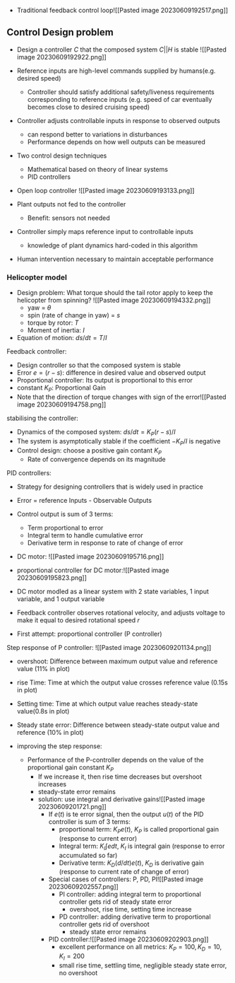* Traditional feedback control loop![[Pasted image 20230609192517.png]]

## Control Design problem
* Design a controller $C$ that the composed system $C||H$ is stable ![[Pasted image 20230609192922.png]]
* Reference inputs are high-level commands supplied by humans(e.g. desired speed)
	* Controller should satisfy additional safety/liveness requirements corresponding to reference inputs (e.g. speed of car eventually becomes close to desired cruising speed)

* Controller adjusts controllable inputs in response to observed outputs
	* can respond better to variations in disturbances
	* Performance depends on how well outputs can be measured
* Two control design techniques 
	* Mathematical based on theory of linear systems
	* PID controllers

* Open loop controller 
![[Pasted image 20230609193133.png]]
* Plant outputs not fed to the controller
	* Benefit: sensors not needed
* Controller simply maps reference input to controllable inputs
	* knowledge of plant dynamics hard-coded in this algorithm
* Human intervention necessary to maintain acceptable performance 


### Helicopter model
* Design problem: What torque should the tail rotor apply to keep the helicopter from spinning?                                          ![[Pasted image 20230609194332.png]]
	* yaw = $\theta$
	* spin (rate of change in yaw) = $s$
	* torque by rotor: $T$
	* Moment of inertia: $I$
* Equation of motion: $ds/dt= T/I$

Feedback controller:
* Design controller so that the composed system is stable 
* Error $e = (r-s)$: difference in desired value and observed output
* Proportional controller: Its output is proportional to this error
* constant $K_P$: Proportional Gain
* Note that the direction of torque changes with sign of the error![[Pasted image 20230609194758.png]]

stabilising the controller:
* Dynamics of the composed system: $ds/dt = K_P (r-s)/I$
* The system is asymptotically stable if the coefficient $-K_P/I$ is negative
* Control design: choose a positive gain contant $K_P$
	* Rate of convergence depends on its magnitude

PID controllers:
* Strategy for designing controllers that is widely used in practice
* Error = reference Inputs - Observable Outputs
* Control output is sum of 3 terms:
	* Term proportional to error
	* Integral term to handle cumulative error
	* Derivative term in response to rate of change of error

* DC motor: ![[Pasted image 20230609195716.png]]

* proportional controller for DC motor:![[Pasted image 20230609195823.png]]
* DC motor modled as a linear system with 2 state variables, 1 input variable, and 1 output variable 
* Feedback controller observes rotational velocity, and adjusts voltage to make it equal to desired rotational speed $r$
* First attempt: proportional controller (P controller)

Step response of P controller:
![[Pasted image 20230609201134.png]]
* overshoot: Difference between maximum output value and reference value (11% in plot)
* rise Time: Time at which the output value crosses reference value (0.15s in plot)
* Setting time: Time at which output value reaches steady-state value(0.8s in plot)
* Steady state error: Difference between steady-state output value and reference (10% in plot)

* improving the step response:
	* Performance of the P-controller depends on the value of the proportional gain constant $K_P$
		* If we increase it, then rise time decreases but overshoot increases
		* steady-state error remains
		* solution: use integral and derivative gains![[Pasted image 20230609201721.png]]
			*  If $e(t)$ is te error signal, then the output $u(t)$ of the PID controller is sum of 3 terms:
				* proportional term: $K_P e(t)$, $K_P$ is called proportional gain (response to current error)
				* Integral term: $K_I \int edt$, $K_I$ is integral gain (response to error accumulated so far)
				* Derivative term: $K_D (d/dt) e(t)$, $K_D$ is derivative gain (response to current rate of change of error)
			* Special cases of controllers: P, PD, PI![[Pasted image 20230609202557.png]]
				* PI controller: adding integral term to proportional controller gets rid of steady state error
					* overshoot, rise time, setting time increase 
				* PD controller: adding derivative term to proportional controller gets rid of overshoot
					* steady state error remains
			* PID controller:![[Pasted image 20230609202903.png]]
				* excellent performance on all metrics: $K_P=100, K_D=10, K_I = 200$
				* small rise time, settling time, negligible steady state error, no overshoot

